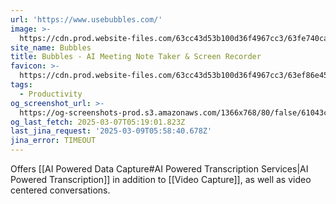 ```yaml
---
url: 'https://www.usebubbles.com/'
image: >-
  https://cdn.prod.website-files.com/63cc43d53b100d36f4967cc3/63fe740caf59842acb4f1766_og-image.png
site_name: Bubbles
title: Bubbles - AI Meeting Note Taker & Screen Recorder
favicon: >-
  https://cdn.prod.website-files.com/63cc43d53b100d36f4967cc3/63ef86e459379b136ab2486d_favicon.svg
tags:
  - Productivity
og_screenshot_url: >-
  https://og-screenshots-prod.s3.amazonaws.com/1366x768/80/false/61043c6f4308c2eb65275146f772b0fbee8b495c1da34b848cfe263bdf541ba1.jpeg
og_last_fetch: 2025-03-07T05:19:01.823Z
last_jina_request: '2025-03-09T05:58:40.678Z'
jina_error: TIMEOUT
---
```

Offers [[AI Powered Data Capture#AI Powered Transcription Services|AI Powered Transcription]] in addition to [[Video Capture]], as well as video centered conversations. 
